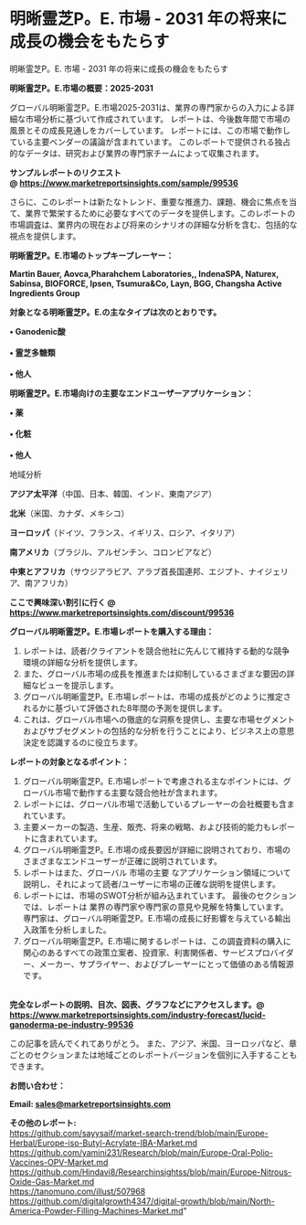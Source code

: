# 明晰霊芝P。E. 市場 - 2031 年の将来に成長の機会をもたらす
 明晰霊芝P。E. 市場 - 2031 年の将来に成長の機会をもたらす

<strong><b>明晰霊芝P。E.市場の概要：2025-2031</b></strong>

グローバル明晰霊芝P。E.市場2025-2031は、業界の専門家からの入力による詳細な市場分析に基づいて作成されています。 レポートは、今後数年間で市場の風景とその成長見通しをカバーしています。 レポートには、この市場で動作している主要ベンダーの議論が含まれています。 このレポートで提供される独占的なデータは、研究および業界の専門家チームによって収集されます。

<strong>サンプルレポートのリクエスト @ <a href=https://www.marketreportsinsights.com/sample/99536>https://www.marketreportsinsights.com/sample/99536</a></strong>

さらに、このレポートは新たなトレンド、重要な推進力、課題、機会に焦点を当て、業界で繁栄するために必要なすべてのデータを提供します。このレポートの市場調査は、業界内の現在および将来のシナリオの詳細な分析を含む、包括的な視点を提供します。

<strong>明晰霊芝P。E.市場のトップキープレーヤー：</strong>

<strong>Martin Bauer, Aovca,Pharahchem Laboratories,, IndenaSPA, Naturex, Sabinsa, BIOFORCE, Ipsen, Tsumura&Co, Layn, BGG, Changsha Active Ingredients Group</strong>

<strong><b>対象となる明晰霊芝P。E.の主なタイプは次のとおりです。</b></strong>

<strong>• Ganodenic酸<br><br>• 霊芝多糖類<br><br>• 他人</strong>

<strong><b>明晰霊芝P。E.市場向けの主要なエンドユーザーアプリケーション：</b></strong>

<strong>• 薬<br><br>• 化粧<br><br>• 他人</strong>

 地域分析

<strong><b>アジア太平洋</b></strong>（中国、日本、韓国、インド、東南アジア）

<strong><b>北米</b></strong>（米国、カナダ、メキシコ）

<strong><b>ヨーロッパ</b></strong>（ドイツ、フランス、イギリス、ロシア、イタリア）

<strong><b>南アメリカ</b></strong>（ブラジル、アルゼンチン、コロンビアなど）

<strong><b>中東とアフリカ</b></strong>（サウジアラビア、アラブ首長国連邦、エジプト、ナイジェリア、南アフリカ）

<strong>ここで興味深い割引に行く @ <a href=https://www.marketreportsinsights.com/discount/99536>https://www.marketreportsinsights.com/discount/99536</a></strong>

<strong><b>グローバル明晰霊芝P。E.市場レポートを購入する理由：</b></strong>
<ol>
  <li>レポートは、読者/クライアントを競合他社に先んじて維持する動的な競争環境の詳細な分析を提供します。</li>
  <li>また、グローバル市場の成長を推進または抑制しているさまざまな要因の詳細なビューを提示します。</li>
  <li>グローバル明晰霊芝P。E.市場レポートは、市場の成長がどのように推定されるかに基づいて評価された8年間の予測を提供します。</li>
  <li>これは、グローバル市場への徹底的な洞察を提供し、主要な市場セグメントおよびサブセグメントの包括的な分析を行うことにより、ビジネス上の意思決定を認識するのに役立ちます。</li>
</ol>
<strong><b>レポートの対象となるポイント：</b></strong>
<ol>
  <li>グローバル明晰霊芝P。E.市場レポートで考慮される主なポイントには、グローバル市場で動作する主要な競合他社が含まれます。</li>
  <li>レポートには、グローバル市場で活動しているプレーヤーの会社概要も含まれています。</li>
  <li>主要メーカーの製造、生産、販売、将来の戦略、および技術的能力もレポートに含まれています。</li>
  <li>グローバル明晰霊芝P。E.市場の成長要因が詳細に説明されており、市場のさまざまなエンドユーザーが正確に説明されています。</li>
  <li>レポートはまた、グローバル 市場の主要 なアプリケーション領域について説明し、それによって読者/ユーザーに市場の正確な説明を提供します。</li>
  <li>レポートには、市場のSWOT分析が組み込まれています。 最後のセクションでは、レポートは 業界の専門家や専門家の意見や見解を特集しています。 専門家は、グローバル明晰霊芝P。E.市場の成長に好影響を与えている輸出入政策を分析しました。</li>
  <li>グローバル明晰霊芝P。E.市場に関するレポートは、この調査資料の購入に関心のあるすべての政策立案者、投資家、利害関係者、サービスプロバイダー、メーカー、サプライヤー、およびプレーヤーにとって価値のある情報源です。</li>
</ol><br>
<strong>完全なレポートの説明、目次、図表、グラフなどにアクセスします。@ <a href=https://www.marketreportsinsights.com/industry-forecast/lucid-ganoderma-pe-industry-99536>https://www.marketreportsinsights.com/industry-forecast/lucid-ganoderma-pe-industry-99536</a></strong>

この記事を読んでくれてありがとう。 また、アジア、米国、ヨーロッパなど、章ごとのセクションまたは地域ごとのレポートバージョンを個別に入手することもできます。

<strong><b>お問い合わせ：</b></strong>

<strong>Email: </strong><a href=mailto:sales@marketreportsinsights.com><strong>sales@marketreportsinsights.com</strong></a>

<strong>その他のレポート:</strong>
<br>
<a href=https://github.com/sayysaif/market-search-trend/blob/main/Europe-Herbal/Europe-iso-Butyl-Acrylate-IBA-Market.md>https://github.com/sayysaif/market-search-trend/blob/main/Europe-Herbal/Europe-iso-Butyl-Acrylate-IBA-Market.md</a>
<br>
<a href=https://github.com/yamini231/Research/blob/main/Europe-Oral-Polio-Vaccines-OPV-Market.md>https://github.com/yamini231/Research/blob/main/Europe-Oral-Polio-Vaccines-OPV-Market.md</a>
<br>
<a href=https://github.com/Hindavi8/Researchinsightss/blob/main/Europe-Nitrous-Oxide-Gas-Market.md>https://github.com/Hindavi8/Researchinsightss/blob/main/Europe-Nitrous-Oxide-Gas-Market.md</a>
<br>
<a href=https://tanomuno.com/illust/507968>https://tanomuno.com/illust/507968</a>
<br>
<a href=https://github.com/digitalgrowth4347/digital-growth/blob/main/North-America-Powder-Filling-Machines-Market.md>https://github.com/digitalgrowth4347/digital-growth/blob/main/North-America-Powder-Filling-Machines-Market.md</a>"
